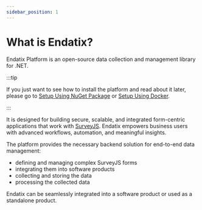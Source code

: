 ```yaml
---
sidebar_position: 1
---
```


# What is Endatix?

Endatix Platform is an open-source data collection and management library for .NET.

:::tip

If you just want to see how to install the platform and read about it later, please go to [Setup Using NuGet Package](/docs/getting-started/setup-nuget-package.md) or [Setup Using Docker](/docs/getting-started/setup-docker.md).

:::

It is designed for building secure, scalable, and integrated form-centric applications that work with [SurveyJS](https://github.com/surveyjs/survey-library). Endatix empowers business users with advanced workflows, automation, and meaningful insights.

The platform provides the necessary backend solution for end-to-end data management:
- defining and managing complex SurveyJS forms
- integrating them into software products
- collecting and storing the data
- processing the collected data

Endatix can be seamlessly integrated into a software product or used as a standalone product.